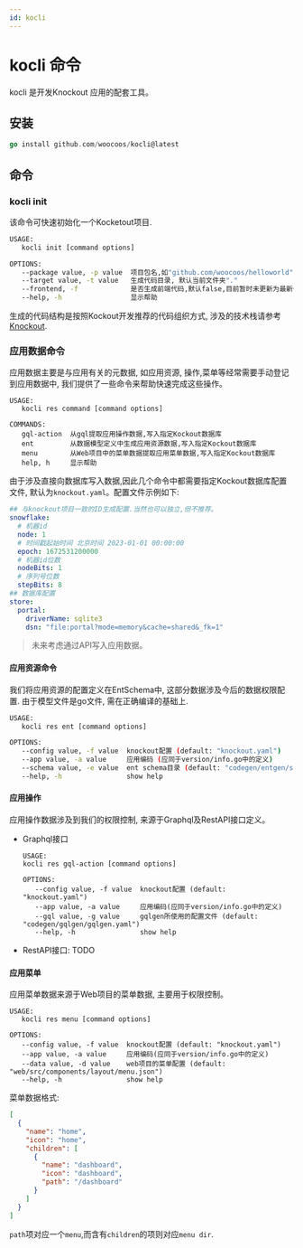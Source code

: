 ```yaml
---
id: kocli
---
```

# kocli 命令

kocli 是开发Knockout 应用的配套工具。

## 安装

```go
go install github.com/woocoos/kocli@latest
```

## 命令

### kocli init

该命令可快速初始化一个Kocketout项目.

```bash
USAGE:
   kocli init [command options]

OPTIONS:
   --package value, -p value  项目包名,如"github.com/woocoos/helloworld"
   --target value, -t value   生成代码目录, 默认当前文件夹"."
   --frontend, -f             是否生成前端代码,默认false,目前暂时未更新为最新代码框架
   --help, -h                 显示帮助
```

生成的代码结构是按照Kockout开发推荐的代码组织方式, 涉及的技术栈请参考[Knockout](https://github.com/woocoos/knockout).

### 应用数据命令

应用数据主要是与应用有关的元数据, 如应用资源, 操作,菜单等经常需要手动登记到应用数据中, 我们提供了一些命令来帮助快速完成这些操作。

```
USAGE:
   kocli res command [command options] 

COMMANDS:
   gql-action  从gql提取应用操作数据,写入指定Kockout数据库
   ent         从数据模型定义中生成应用资源数据,写入指定Kockout数据库
   menu        从Web项目中的菜单数据提取应用菜单数据,写入指定Kockout数据库
   help, h     显示帮助
```

由于涉及直接向数据库写入数据,因此几个命令中都需要指定Kockout数据库配置文件, 默认为`knockout.yaml`。配置文件示例如下:
```yaml
## 与knockout项目一致的ID生成配置.当然也可以独立,但不推荐。
snowflake:
  # 机器id
  node: 1
  # 时间戳起始时间 北京时间 2023-01-01 00:00:00
  epoch: 1672531200000
  # 机器id位数
  nodeBits: 1
  # 序列号位数
  stepBits: 8
## 数据库配置
store:
  portal:
    driverName: sqlite3
    dsn: "file:portal?mode=memory&cache=shared&_fk=1"
```

> 未来考虑通过API写入应用数据。

#### 应用资源命令

我们将应用资源的配置定义在EntSchema中, 这部分数据涉及今后的数据权限配置.
由于模型文件是go文件, 需在正确编译的基础上.

```bash
USAGE:
   kocli res ent [command options]

OPTIONS:
   --config value, -f value  knockout配置 (default: "knockout.yaml")
   --app value, -a value     应用编码 (应同于version/info.go中的定义)
   --schema value, -e value  ent schema目录 (default: "codegen/entgen/schema")
   --help, -h                show help
```

#### 应用操作

应用操作数据涉及到我们的权限控制, 来源于Graphql及RestAPI接口定义。

- Graphql接口

   ```
   USAGE:
   kocli res gql-action [command options]

   OPTIONS:
      --config value, -f value  knockout配置 (default: "knockout.yaml")
      --app value, -a value     应用编码(应同于version/info.go中的定义)
      --gql value, -g value     gqlgen所使用的配置文件 (default: "codegen/gqlgen/gqlgen.yaml")
      --help, -h                show help
   ```
- RestAPI接口: TODO

#### 应用菜单

应用菜单数据来源于Web项目的菜单数据, 主要用于权限控制。

```
USAGE:
   kocli res menu [command options]

OPTIONS:
   --config value, -f value  knockout配置 (default: "knockout.yaml")
   --app value, -a value     应用编码(应同于version/info.go中的定义)
   --data value, -d value    web项目的菜单配置 (default: "web/src/components/layout/menu.json")
   --help, -h                show help
```

菜单数据格式:

```json
[
  {
    "name": "home",
    "icon": "home",
    "children": [
      {
        "name": "dashboard",
        "icon": "dashboard",
        "path": "/dashboard"
      }
    ]
  }
]
```

`path`项对应一个`menu`,而含有`children`的项则对应`menu dir`.
